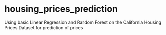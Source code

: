 # housing_prices_prediction

Using basic Linear Regression and Random Forest on the California Housing Prices Dataset for prediction of prices
